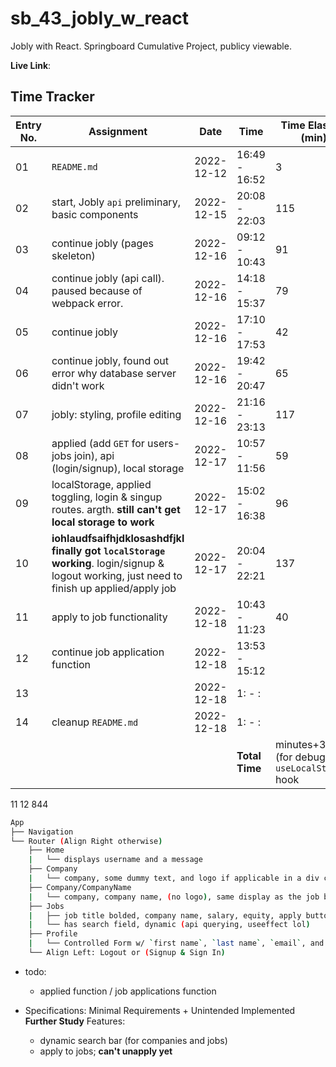 # sb_43_jobly_w_react
Jobly with React. Springboard Cumulative Project, publicy viewable.

**Live Link**:

## Time Tracker
|Entry No.|Assignment|Date|Time|Time Elasped (min)|
|-|-|-|-|-|
|01|`README.md`|2022-12-12|16:49 - 16:52|3|
|02|start, Jobly `api` preliminary, basic components|2022-12-15|20:08 - 22:03|115|
|03|continue jobly (pages skeleton)|2022-12-16|09:12 - 10:43|91|
|04|continue jobly (api call). paused because of webpack error.|2022-12-16|14:18 - 15:37|79|
|05|continue jobly|2022-12-16|17:10 - 17:53|42|
|06|continue jobly, found out error why database server didn't work|2022-12-16|19:42 - 20:47|65|
|07|jobly: styling, profile editing|2022-12-16|21:16 - 23:13|117|
|08|applied (add `GET` for users-jobs join), api (login/signup), local storage|2022-12-17|10:57 - 11:56|59|
|09|localStorage, applied toggling, login & singup routes. argth. **still can't get local storage to work** |2022-12-17|15:02 - 16:38|96|
|10|**iohlaudfsaifhjdklosashdfjkl finally got `localStorage` working**. login/signup & logout working, just need to finish up applied/apply job|2022-12-17|20:04 - 22:21|137|
|11|apply to job functionality|2022-12-18|10:43 - 11:23|40|
|12|continue job application function|2022-12-18|13:53 - 15:12||
|13||2022-12-18|1: - :||
|14|cleanup `README.md`|2022-12-18|1: - :||
||||**Total Time**| minutes+3 hrs (for debugging `useLocalStorage` hook|
11	12
844

```sh
App
├──	Navigation
└──	Router (Align Right otherwise)
	├── Home
	|	└──	displays username and a message
	├──	Company
	|	└──	company, some dummy text, and logo if applicable in a div card. click on it to load the company name route.
	├──	Company/CompanyName
	|	└──	company, company name, (no logo), same display as the job board and job listing has matching functionality (see `Jobs`) minus the dynamic search field.
	├──	Jobs
	|	├──	job title bolded, company name, salary, equity, apply button (prevent default) but will toggle between `apply` and `applied`.
	|	└──	has search field, dynamic (api querying, useeffect lol)
	├──	Profile
	|	└──	Controlled Form w/ `first name`, `last name`, `email`, and `password` (for verification)
	└── Align Left: Logout or (Signup & Sign In)
```

- todo:
	- applied function / job applications function

- Specifications: Minimal Requirements + Unintended Implemented **Further Study** Features:
	- dynamic search bar (for companies and jobs)
	- apply to jobs; **can't unapply yet**
